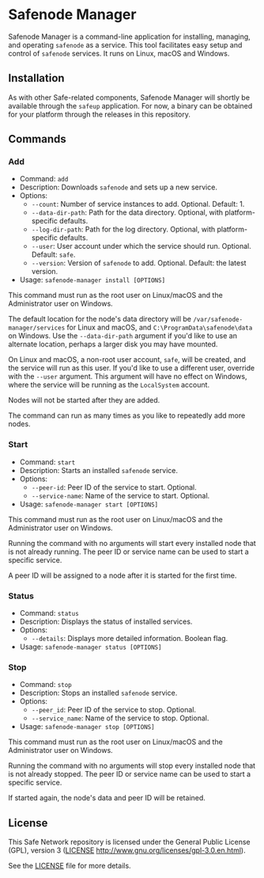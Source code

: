 # Safenode Manager

Safenode Manager is a command-line application for installing, managing, and operating `safenode` as a service. This tool facilitates easy setup and control of `safenode` services. It runs on Linux, macOS and Windows.

## Installation

As with other Safe-related components, Safenode Manager will shortly be available through the `safeup` application. For now, a binary can be obtained for your platform through the releases in this repository.

## Commands

### Add

- Command: `add`
- Description: Downloads `safenode` and sets up a new service.
- Options:
  - `--count`: Number of service instances to add. Optional. Default: 1.
  - `--data-dir-path`: Path for the data directory. Optional, with platform-specific defaults.
  - `--log-dir-path`: Path for the log directory. Optional, with platform-specific defaults.
  - `--user`: User account under which the service should run. Optional. Default: `safe`.
  - `--version`: Version of `safenode` to add. Optional. Default: the latest version.
- Usage: `safenode-manager install [OPTIONS]`

This command must run as the root user on Linux/macOS and the Administrator user on Windows.

The default location for the node's data directory will be `/var/safenode-manager/services` for Linux and macOS, and `C:\ProgramData\safenode\data` on Windows. Use the `--data-dir-path` argument if you'd like to use an alternate location, perhaps a larger disk you may have mounted.

On Linux and macOS, a non-root user account, `safe`, will be created, and the service will run as this user. If you'd like to use a different user, override with the `--user` argument. This argument will have no effect on Windows, where the service will be running as the `LocalSystem` account.

Nodes will not be started after they are added.

The command can run as many times as you like to repeatedly add more nodes.

### Start

- Command: `start`
- Description: Starts an installed `safenode` service.
- Options:
  - `--peer-id`: Peer ID of the service to start. Optional.
  - `--service-name`: Name of the service to start. Optional.
- Usage: `safenode-manager start [OPTIONS]`

This command must run as the root user on Linux/macOS and the Administrator user on Windows.

Running the command with no arguments will start every installed node that is not already running. The peer ID or service name can be used to start a specific service.

A peer ID will be assigned to a node after it is started for the first time.

### Status

- Command: `status`
- Description: Displays the status of installed services.
- Options:
  - `--details`: Displays more detailed information. Boolean flag.
- Usage: `safenode-manager status [OPTIONS]`

### Stop

- Command: `stop`
- Description: Stops an installed `safenode` service.
- Options:
  - `--peer_id`: Peer ID of the service to stop. Optional.
  - `--service_name`: Name of the service to stop. Optional.
- Usage: `safenode-manager stop [OPTIONS]`

This command must run as the root user on Linux/macOS and the Administrator user on Windows.

Running the command with no arguments will stop every installed node that is not already stopped. The peer ID or service name can be used to start a specific service.

If started again, the node's data and peer ID will be retained.

## License

This Safe Network repository is licensed under the General Public License (GPL), version 3 ([LICENSE](LICENSE) http://www.gnu.org/licenses/gpl-3.0.en.html).

See the [LICENSE](LICENSE) file for more details.
